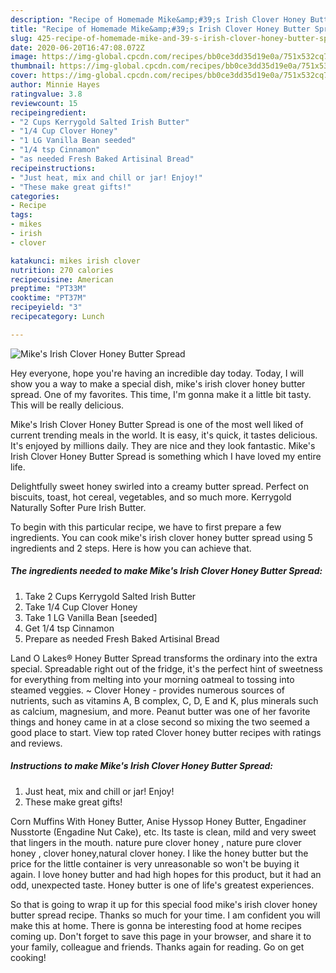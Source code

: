 ```yaml
---
description: "Recipe of Homemade Mike&amp;#39;s Irish Clover Honey Butter Spread"
title: "Recipe of Homemade Mike&amp;#39;s Irish Clover Honey Butter Spread"
slug: 425-recipe-of-homemade-mike-and-39-s-irish-clover-honey-butter-spread
date: 2020-06-20T16:47:08.072Z
image: https://img-global.cpcdn.com/recipes/bb0ce3dd35d19e0a/751x532cq70/mikes-irish-clover-honey-butter-spread-recipe-main-photo.jpg
thumbnail: https://img-global.cpcdn.com/recipes/bb0ce3dd35d19e0a/751x532cq70/mikes-irish-clover-honey-butter-spread-recipe-main-photo.jpg
cover: https://img-global.cpcdn.com/recipes/bb0ce3dd35d19e0a/751x532cq70/mikes-irish-clover-honey-butter-spread-recipe-main-photo.jpg
author: Minnie Hayes
ratingvalue: 3.8
reviewcount: 15
recipeingredient:
- "2 Cups Kerrygold Salted Irish Butter"
- "1/4 Cup Clover Honey"
- "1 LG Vanilla Bean seeded"
- "1/4 tsp Cinnamon"
- "as needed Fresh Baked Artisinal Bread"
recipeinstructions:
- "Just heat, mix and chill or jar! Enjoy!"
- "These make great gifts!"
categories:
- Recipe
tags:
- mikes
- irish
- clover

katakunci: mikes irish clover 
nutrition: 270 calories
recipecuisine: American
preptime: "PT33M"
cooktime: "PT37M"
recipeyield: "3"
recipecategory: Lunch

---
```



![Mike&#39;s Irish Clover Honey Butter Spread](https://img-global.cpcdn.com/recipes/bb0ce3dd35d19e0a/751x532cq70/mikes-irish-clover-honey-butter-spread-recipe-main-photo.jpg)

Hey everyone, hope you're having an incredible day today. Today, I will show you a way to make a special dish, mike&#39;s irish clover honey butter spread. One of my favorites. This time, I'm gonna make it a little bit tasty. This will be really delicious.

Mike&#39;s Irish Clover Honey Butter Spread is one of the most well liked of current trending meals in the world. It is easy, it's quick, it tastes delicious. It's enjoyed by millions daily. They are nice and they look fantastic. Mike&#39;s Irish Clover Honey Butter Spread is something which I have loved my entire life.

Delightfully sweet honey swirled into a creamy butter spread. Perfect on biscuits, toast, hot cereal, vegetables, and so much more. Kerrygold Naturally Softer Pure Irish Butter.


To begin with this particular recipe, we have to first prepare a few ingredients. You can cook mike&#39;s irish clover honey butter spread using 5 ingredients and 2 steps. Here is how you can achieve that.

<!--inarticleads1-->

##### The ingredients needed to make Mike&#39;s Irish Clover Honey Butter Spread:

1. Take 2 Cups Kerrygold Salted Irish Butter
1. Take 1/4 Cup Clover Honey
1. Take 1 LG Vanilla Bean [seeded]
1. Get 1/4 tsp Cinnamon
1. Prepare as needed Fresh Baked Artisinal Bread


Land O Lakes® Honey Butter Spread transforms the ordinary into the extra special. Spreadable right out of the fridge, it&#39;s the perfect hint of sweetness for everything from melting into your morning oatmeal to tossing into steamed veggies. ~ Clover Honey - provides numerous sources of nutrients, such as vitamins A, B complex, C, D, E and K, plus minerals such as calcium, magnesium, and more. Peanut butter was one of her favorite things and honey came in at a close second so mixing the two seemed a good place to start. View top rated Clover honey butter recipes with ratings and reviews. 

<!--inarticleads2-->

##### Instructions to make Mike&#39;s Irish Clover Honey Butter Spread:

1. Just heat, mix and chill or jar! Enjoy!
1. These make great gifts!


Corn Muffins With Honey Butter, Anise Hyssop Honey Butter, Engadiner Nusstorte (Engadine Nut Cake), etc. Its taste is clean, mild and very sweet that lingers in the mouth. nature pure clover honey , nature pure clover honey , clover honey,natural clover honey. I like the honey butter but the price for the little container is very unreasonable so won&#39;t be buying it again. I love honey butter and had high hopes for this product, but it had an odd, unexpected taste. Honey butter is one of life&#39;s greatest experiences. 

So that is going to wrap it up for this special food mike&#39;s irish clover honey butter spread recipe. Thanks so much for your time. I am confident you will make this at home. There is gonna be interesting food at home recipes coming up. Don't forget to save this page in your browser, and share it to your family, colleague and friends. Thanks again for reading. Go on get cooking!
